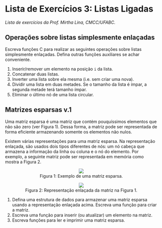 # Lista de Exercícios 3: Listas Ligadas
*Lista de exercícios da Prof. Mirtha Lina, CMCC/UFABC.*

## Operações sobre listas simplesmente enlaçadas

Escreva funções C para realizar as seguintes operações sobre listas simplesmente
enlaçadas. Defina outras funções auxiliares se achar conveniente.

1. Inserir/remover um elemento na posição `i` da lista.
1. Concatenar duas listas.
1. Inverter uma lista sobre ela mesma (i.e. sem criar uma nova).
1. Dividir uma lista em duas metades. Se o tamanho da lista é ímpar, a segunda
metade terá tamanho ímpar.
1. Eliminar o último nó de uma lista circular.

## Matrizes esparsas v.1

Uma matriz esparsa é uma matriz que contém pouquíssimos elementos que não são
zero (ver Figura 1). Dessa forma, a matriz pode ser representada de forma 
eficiente armazenando somente os elementos não nulos.

Existem várias representações para uma matriz esparsa. Na representação
enlaçada, são usados dois tipos diferentes de nós: um nó cabeça que armazena a
informação da linha ou coluna e o nó do elemento. Por exemplo, a seguinte matriz
pode ser representada em memória como mostra a Figura 2.

<p align="center">
  <img src="https://user-images.githubusercontent.com/14254807/36739667-43e7aba0-1bbf-11e8-9eed-527d910f3eb3.png"><br/>
  Figura 1: Exemplo de uma matriz esparsa.
</p>

<p align="center">
  <img src="https://user-images.githubusercontent.com/14254807/36740176-6de31c86-1bc0-11e8-981c-d50cef3ebeb7.png"><br/>
  Figura 2: Representação enlaçada da matriz na Figura 1.
</p>

1. Defina uma estrutura de dados para armazenar uma matriz esparsa usando a 
representação enlaçada acima. Escreva uma função para criar a matriz.
1. Escreva uma função para inserir (ou atualizar) um elemento na matriz.
1. Escreva funções para ler e imprimir uma matriz esparsa.
